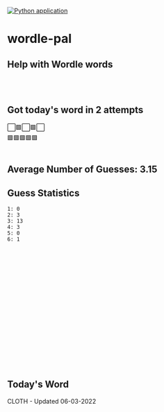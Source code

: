 [![Python application](https://github.com/schleising/wordle-pal/actions/workflows/python-app.yml/badge.svg)](https://github.com/schleising/wordle-pal/actions/workflows/python-app.yml)
# wordle-pal
## Help with Wordle words
</br>
</br>

## Got today's word in 2 attempts</br>
⬜🟩⬜🟩⬜\
🟩🟩🟩🟩🟩\
</br>
## Average Number of Guesses: 3.15</br>
## Guess Statistics</br>
    1: 0
    2: 3
    3: 13
    4: 3
    5: 0
    6: 1
</br>
</br>
</br>
</br>
</br>
</br>
</br>
</br>
</br>
</br>
</br>
</br>
</br>
</br>
</br>
</br>

## Today's Word
CLOTH - Updated 06-03-2022
